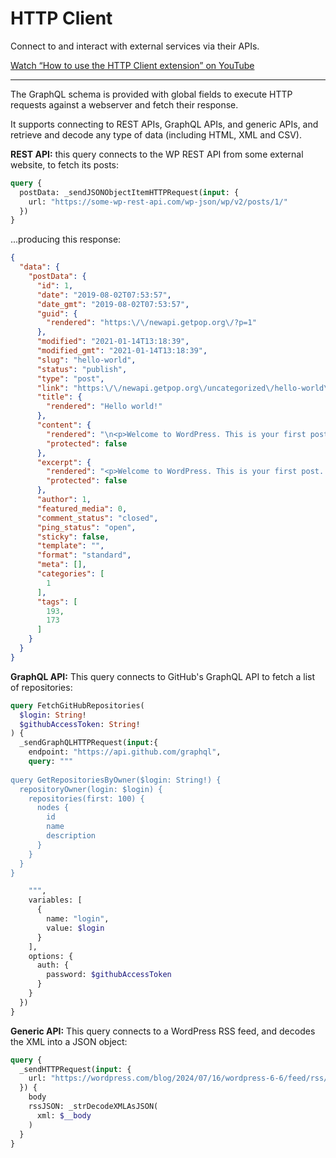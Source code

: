 # HTTP Client

Connect to and interact with external services via their APIs.

[Watch “How to use the HTTP Client extension” on YouTube](https://www.youtube.com/watch?v=PmcmrJgfHT4)

---

The GraphQL schema is provided with global fields to execute HTTP requests against a webserver and fetch their response.

It supports connecting to REST APIs, GraphQL APIs, and generic APIs, and retrieve and decode any type of data (including HTML, XML and CSV).

**REST API:** this query connects to the WP REST API from some external website, to fetch its posts:

```graphql
query {
  postData: _sendJSONObjectItemHTTPRequest(input: {
    url: "https://some-wp-rest-api.com/wp-json/wp/v2/posts/1/"
  })
}
```

...producing this response:

```json
{
  "data": {
    "postData": {
      "id": 1,
      "date": "2019-08-02T07:53:57",
      "date_gmt": "2019-08-02T07:53:57",
      "guid": {
        "rendered": "https:\/\/newapi.getpop.org\/?p=1"
      },
      "modified": "2021-01-14T13:18:39",
      "modified_gmt": "2021-01-14T13:18:39",
      "slug": "hello-world",
      "status": "publish",
      "type": "post",
      "link": "https:\/\/newapi.getpop.org\/uncategorized\/hello-world\/",
      "title": {
        "rendered": "Hello world!"
      },
      "content": {
        "rendered": "\n<p>Welcome to WordPress. This is your first post. Edit or delete it, then start writing!<\/p>\n\n\n\n<p>I&#8217;m demonstrating a Youtube video:<\/p>\n\n\n\n<figure class=\"wp-block-embed is-type-video is-provider-youtube wp-block-embed-youtube wp-embed-aspect-16-9 wp-has-aspect-ratio\"><div class=\"wp-block-embed__wrapper\">\n<iframe loading=\"lazy\" title=\"Introduction to the Component-based API by Leonardo Losoviz | JSConf.Asia 2019\" width=\"750\" height=\"422\" src=\"https:\/\/www.youtube.com\/embed\/9pT-q0SSYow?feature=oembed\" frameborder=\"0\" allow=\"accelerometer; autoplay; clipboard-write; encrypted-media; gyroscope; picture-in-picture\" allowfullscreen><\/iframe>\n<\/div><figcaption>This is my presentation in JSConf Asia 2019<\/figcaption><\/figure>\n",
        "protected": false
      },
      "excerpt": {
        "rendered": "<p>Welcome to WordPress. This is your first post. Edit or delete it, then start writing! I&#8217;m demonstrating a Youtube video:<\/p>\n",
        "protected": false
      },
      "author": 1,
      "featured_media": 0,
      "comment_status": "closed",
      "ping_status": "open",
      "sticky": false,
      "template": "",
      "format": "standard",
      "meta": [],
      "categories": [
        1
      ],
      "tags": [
        193,
        173
      ]
    }
  }
}
```

**GraphQL API:** This query connects to GitHub's GraphQL API to fetch a list of repositories:

```graphql
query FetchGitHubRepositories(
  $login: String!
  $githubAccessToken: String!
) {
  _sendGraphQLHTTPRequest(input:{
    endpoint: "https://api.github.com/graphql",
    query: """
    
query GetRepositoriesByOwner($login: String!) {
  repositoryOwner(login: $login) {
    repositories(first: 100) {
      nodes {
        id
        name
        description
      }
    }
  }
}

    """,
    variables: [
      {
        name: "login",
        value: $login
      }
    ],
    options: {
      auth: {
        password: $githubAccessToken
      }
    }
  })
}
```

**Generic API:** This query connects to a WordPress RSS feed, and decodes the XML into a JSON object:

```graphql
query {
  _sendHTTPRequest(input: {
    url: "https://wordpress.com/blog/2024/07/16/wordpress-6-6/feed/rss/?withoutcomments=1"
  }) {
    body
    rssJSON: _strDecodeXMLAsJSON(
      xml: $__body
    )
  }
}
```
